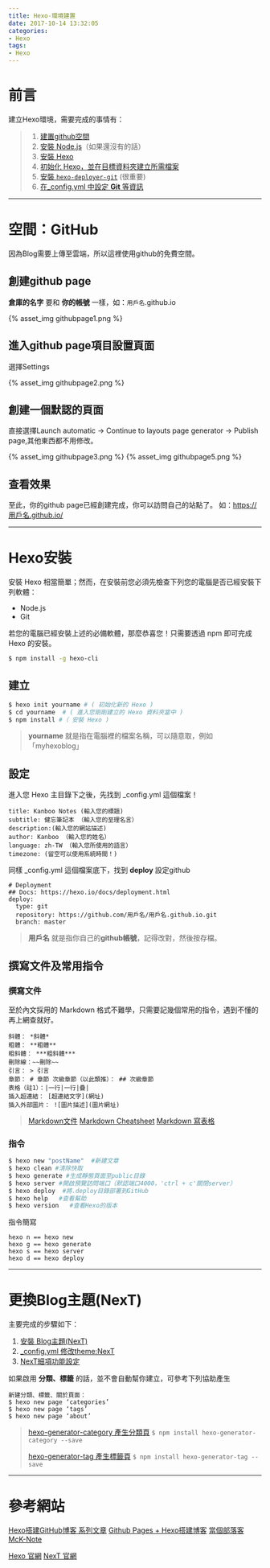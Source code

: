 ```yaml
---
title: Hexo-環境建置
date: 2017-10-14 13:32:05
categories: 
- Hexo
tags:
- Hexo
---
```


# 前言

建立Hexo環境，需要完成的事情有：

> 1. [建置github空間](https://github.com/)
> 2. [安裝 Node.js](https://nodejs.org/en/)（如果還沒有的話）
> 3. [安裝 Hexo](https://hexo.io/zh-tw/docs/index.html)
> 4. [初始化 Hexo，並在目標資料夾建立所需檔案](https://hexo.io/zh-tw/docs/setup.html)
> 5. [安裝 `hexo-deployer-git`](https://hexo.io/zh-tw/docs/deployment.html#Git) (很重要)
> 6. [在_config.yml 中設定 **Git** 等資訊](https://hexo.io/zh-tw/docs/configuration.html)

<!-- more -->

***

# 空間：GitHub

因為Blog需要上傳至雲端，所以這裡使用github的免費空間。

## 創建github page

**倉庫的名字** 要和 **你的帳號** 一樣，如：`用戶名`.github.io 

{% asset_img githubpage1.png %}

## 進入github page項目設置頁面

選擇Settings

{% asset_img githubpage2.png %}

## 創建一個默認的頁面

直接選擇Launch automatic -> Continue to layouts page generator -> Publish page,其他東西都不用修改。

{% asset_img githubpage3.png %}
{% asset_img githubpage5.png %}

## 查看效果

至此，你的github page已經創建完成，你可以訪問自己的站點了。
如：https://用戶名.github.io/

***

# Hexo安裝

安裝 Hexo 相當簡單；然而，在安裝前您必須先檢查下列您的電腦是否已經安裝下列軟體：

* Node.js
* Git

若您的電腦已經安裝上述的必備軟體，那麼恭喜您！只需要透過 npm 即可完成 Hexo 的安裝。

```zsh
$ npm install -g hexo-cli
```

## 建立

``` zsh
$ hexo init yourname # ( 初始化新的 Hexo )
$ cd yourname  # ( 進入您剛剛建立的 Hexo 資料夾當中 )
$ npm install #（ 安裝 Hexo )
```

> **yourname** 就是指在電腦裡的檔案名稱，可以隨意取，例如「myhexoblog」

## 設定

進入您 Hexo 主目錄下之後，先找到 _config.yml 這個檔案！

```
title: Kanboo Notes (輸入您的標題)
subtitle: 健忘筆記本 （輸入您的至理名言）
description:(輸入您的網站描述)
author: Kanboo （輸入您的姓名）
language: zh-TW （輸入您所使用的語言）
timezone: (留空可以使用系統時間！)
```

同樣 _config.yml 這個檔案底下，找到 **deploy** 設定github

```
# Deployment
## Docs: https://hexo.io/docs/deployment.html
deploy:
  type: git
  repository: https://github.com/用戶名/用戶名.github.io.git
  branch: master
```

> **用戶名** 就是指你自己的**github帳號**，記得改對，然後按存檔。

## 撰寫文件及常用指令

### 撰寫文件

至於內文採用的 Markdown 格式不難學，只需要記幾個常用的指令，遇到不懂的再上網查就好。

```
斜體： *斜體* 
粗體： **粗體** 
粗斜體： ***粗斜體*** 
刪除線：~~刪除~~ 
引言： > 引言 
章節： # 章節 次級章節（以此類推）： ## 次級章節 
表格（註1）：|一行|一行|疊| 
插入超連結： [超連結文字](網址) 
插入外部圖片： ![圖片描述](圖片網址)
```

> [Markdown文件](http://markdown.tw/)
> [Markdown Cheatsheet](https://github.com/adam-p/markdown-here/wiki/Markdown-Cheatsheet)
> [Markdown 寫表格](http://www.jianshu.com/p/sTeAbC)

### 指令

``` zsh
$ hexo new "postName"  #新建文章
$ hexo clean #清除快取
$ hexo generate #生成靜態頁面至public目錄
$ hexo server #開啟預覽訪問端口（默認端口4000，'ctrl + c'關閉server）
$ hexo deploy  #將.deploy目錄部署到GitHub
$ hexo help   #查看幫助
$ hexo version   #查看Hexo的版本
```

指令簡寫

```
hexo n == hexo new
hexo g == hexo generate
hexo s == hexo server
hexo d == hexo deploy
```

***

# 更換Blog主題(NexT)

主要完成的步驟如下：

1. [安裝 Blog主題(NexT)](http://theme-next.iissnan.com/getting-started.html#download-next-theme)
2. [_config.yml 修改theme:NexT ](http://theme-next.iissnan.com/getting-started.html#activate-next-theme)
3. [NexT細項功能設定](http://theme-next.iissnan.com/getting-started.html#theme-settings)


如果啟用 **分類、標籤** 的話，並不會自動幫你建立，可參考下列協助產生

```
新建分類、標籤、關於頁面：
$ hexo new page ‘categories’
$ hexo new page ‘tags’
$ hexo new page ‘about’
```

> [hexo-generator-category	產生分類頁](https://github.com/hexojs/hexo-generator-category)
> `$ npm install hexo-generator-category --save`
>
> [hexo-generator-tag	產生標籤頁](https://github.com/hexojs/hexo-generator-tag)
> `$ npm install hexo-generator-tag --save`

***

# 參考網站

[Hexo搭建GitHub博客 系列文章](http://zhiho.github.io/categories/hexo/)
[Github Pages + Hexo搭建博客](http://fanzhenyu.me/categories/Hexo/)
[當個部落客](http://blog.30cm.net/2017/01/21/%E7%95%B6%E5%80%8B%E9%83%A8%E8%90%BD%E5%AE%A2%EF%BC%81%E3%80%8C-Hexo-%E3%80%8D%E6%89%8B%E6%8A%8A%E6%89%8B%E6%95%99%E5%AD%B8/)
[McK-Note](https://www.mcknote.com/2016/04/04/Set-up-McK-Note/)

[Hexo 官網](https://hexo.io/zh-tw/)
[NexT 官網](http://theme-next.iissnan.com/)